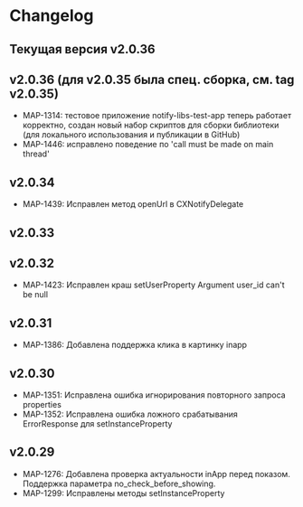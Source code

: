 # Changelog

## Текущая версия v2.0.36

## v2.0.36 (для v2.0.35 была спец. сборка, см. tag v2.0.35)

* MAP-1314: тестовое приложение notify-libs-test-app теперь работает корректно, создан новый набор скриптов для сборки библиотеки (для локального использования и публикации в GitHub)
* MAP-1446: исправлено поведение по 'call must be made on main thread'

## v2.0.34

* MAP-1439: Исправлен метод openUrl в CXNotifyDelegate

## v2.0.33
## v2.0.32

* MAP-1423: Исправлен краш setUserProperty Argument user_id can't be null

## v2.0.31

* MAP-1386: Добавлена поддержка клика в картинку inapp

## v2.0.30

* MAP-1351: Исправлена ошибка игнорирования повторного запроса properties
* MAP-1352: Исправлена ошибка ложного срабатывания ErrorResponse для setInstanceProperty

## v2.0.29

* MAP-1276: Добавлена проверка актуальности inApp перед показом. Поддержка параметра no_check_before_showing. 
* MAP-1299: Исправлены методы setInstanceProperty

